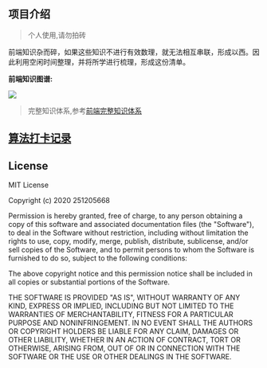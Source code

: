 ## 项目介绍 
> 个人使用,请勿拍砖


前端知识杂而碎，如果这些知识不进行有效数理，就无法相互串联，形成以西。因此利用空闲时间整理，并将所学进行梳理，形成这份清单。



**前端知识图谱:**

![](https://image.yangxiansheng.top/img/20210112124034.png?imglist)


> 完整知识体系,参考[前端完整知识体系](https://www.processon.com/embed/5fdb5cbee401fd5bc82b2205)


## [算法打卡记录](https://www.processon.com/view/link/5fc870e31e08537a6942e39c)


## License

MIT License

Copyright (c) 2020 251205668

Permission is hereby granted, free of charge, to any person obtaining a copy
of this software and associated documentation files (the "Software"), to deal
in the Software without restriction, including without limitation the rights
to use, copy, modify, merge, publish, distribute, sublicense, and/or sell
copies of the Software, and to permit persons to whom the Software is
furnished to do so, subject to the following conditions:

The above copyright notice and this permission notice shall be included in all
copies or substantial portions of the Software.

THE SOFTWARE IS PROVIDED "AS IS", WITHOUT WARRANTY OF ANY KIND, EXPRESS OR
IMPLIED, INCLUDING BUT NOT LIMITED TO THE WARRANTIES OF MERCHANTABILITY,
FITNESS FOR A PARTICULAR PURPOSE AND NONINFRINGEMENT. IN NO EVENT SHALL THE
AUTHORS OR COPYRIGHT HOLDERS BE LIABLE FOR ANY CLAIM, DAMAGES OR OTHER
LIABILITY, WHETHER IN AN ACTION OF CONTRACT, TORT OR OTHERWISE, ARISING FROM,
OUT OF OR IN CONNECTION WITH THE SOFTWARE OR THE USE OR OTHER DEALINGS IN THE
SOFTWARE.
